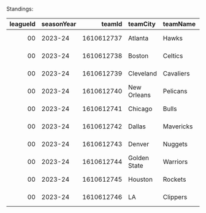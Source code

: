 Standings:

|   leagueId | seasonYear   |     teamId | teamCity     | teamName   | teamAbbreviation   | teamSlug   | conference   | istGroup     | clinchIndicator   |   clinchedIstKnockout |   clinchedIstGroup |   clinchedIstWildcard |   istWildcardRank |   istGroupRank |   istKnockoutRank |   wins |   losses |   pct |   istGroupGb |   istWildcardGb |   diff |   pts |   oppPts |    gameId1 | opponentTeamAbbreviation1   | location1   |   gameStatus1 | gameStatusText1   | outcome1   |    gameId2 | opponentTeamAbbreviation2   | location2   |   gameStatus2 | gameStatusText2   | outcome2   |    gameId3 | opponentTeamAbbreviation3   | location3   |   gameStatus3 | gameStatusText3   | outcome3   |    gameId4 | opponentTeamAbbreviation4   | location4   |   gameStatus4 | gameStatusText4   | outcome4   |
|-----------:|:-------------|-----------:|:-------------|:-----------|:-------------------|:-----------|:-------------|:-------------|:------------------|----------------------:|-------------------:|----------------------:|------------------:|---------------:|------------------:|-------:|---------:|------:|-------------:|----------------:|-------:|------:|---------:|-----------:|:----------------------------|:------------|--------------:|:------------------|:-----------|-----------:|:----------------------------|:------------|--------------:|:------------------|:-----------|-----------:|:----------------------------|:------------|--------------:|:------------------|:-----------|-----------:|:----------------------------|:------------|--------------:|:------------------|:-----------|
|         00 | 2023-24      | 1610612737 | Atlanta      | Hawks      | ATL                | hawks      | East         | East Group A | -o                |                     0 |                  0 |                     0 |                11 |              4 |               nan |      1 |        3 |  0.25 |            3 |               2 |    -32 |   499 |      531 | 0022300018 | DET                         | A           |             3 | Final             | W          | 0022300029 | PHI                         | H           |             3 | Final             | L          | 0022300039 | IND                         | H           |             3 | Final             | L          | 0022300055 | CLE                         | A           |             3 | Final             | L          |
|         00 | 2023-24      | 1610612738 | Boston       | Celtics    | BOS                | celtics    | East         | East Group C | -x                |                     1 |                  1 |                     0 |                 3 |              1 |                 3 |      3 |        1 |  0.75 |            0 |             nan |     27 |   449 |      422 | 0022300010 | BKN                         | H           |             3 | Final             | W          | 0022300031 | TOR                         | A           |             3 | Final             | W          | 0022300043 | ORL                         | A           |             3 | Final             | L          | 0022300053 | CHI                         | H           |             3 | Final             | W          |
|         00 | 2023-24      | 1610612739 | Cleveland    | Cavaliers  | CLE                | cavaliers  | East         | East Group A | -o                |                     0 |                  0 |                     0 |                 5 |              2 |               nan |      3 |        1 |  0.75 |            1 |               0 |     29 |   474 |      445 | 0022300001 | IND                         | A           |             3 | Final             | L          | 0022300030 | DET                         | H           |             3 | Final             | W          | 0022300040 | PHI                         | A           |             3 | Final             | W          | 0022300055 | ATL                         | H           |             3 | Final             | W          |
|         00 | 2023-24      | 1610612740 | New Orleans  | Pelicans   | NOP                | pelicans   | West         | West Group B | -x                |                     1 |                  1 |                     0 |                 3 |              1 |                 3 |      3 |        1 |  0.75 |            0 |             nan |     33 |   463 |      430 | 0022300011 | HOU                         | A           |             3 | Final             | L          | 0022300022 | DAL                         | H           |             3 | Final             | W          | 0022300034 | DEN                         | H           |             3 | Final             | W          | 0022300052 | LAC                         | A           |             3 | Final             | W          |
|         00 | 2023-24      | 1610612741 | Chicago      | Bulls      | CHI                | bulls      | East         | East Group C | -o                |                     0 |                  0 |                     0 |                15 |              5 |               nan |      0 |        4 |  0    |            3 |               3 |    -48 |   409 |      457 | 0022300004 | BKN                         | H           |             3 | Final             | L          | 0022300033 | ORL                         | H           |             3 | Final             | L          | 0022300046 | TOR                         | A           |             3 | Final             | L          | 0022300053 | BOS                         | A           |             3 | Final             | L          |
|         00 | 2023-24      | 1610612742 | Dallas       | Mavericks  | DAL                | mavericks  | West         | West Group B | -o                |                     0 |                  0 |                     0 |                 8 |              3 |               nan |      2 |        2 |  0.5  |            1 |               1 |     -8 |   489 |      497 | 0022300006 | DEN                         | A           |             3 | Final             | L          | 0022300014 | LAC                         | H           |             3 | Final             | W          | 0022300022 | NOP                         | A           |             3 | Final             | L          | 0022300059 | HOU                         | H           |             3 | Final             | W          |
|         00 | 2023-24      | 1610612743 | Denver       | Nuggets    | DEN                | nuggets    | West         | West Group B | -o                |                     0 |                  0 |                     0 |                 9 |              4 |               nan |      2 |        2 |  0.5  |            1 |               1 |    -10 |   432 |      442 | 0022300006 | DAL                         | H           |             3 | Final             | W          | 0022300024 | LAC                         | H           |             3 | Final             | W          | 0022300034 | NOP                         | A           |             3 | Final             | L          | 0022300048 | HOU                         | A           |             3 | Final             | L          |
|         00 | 2023-24      | 1610612744 | Golden State | Warriors   | GSW                | warriors   | West         | West Group C | -o                |                     0 |                  0 |                     0 |                 7 |              3 |               nan |      2 |        2 |  0.5  |            2 |               1 |      4 |   483 |      479 | 0022300005 | OKC                         | A           |             3 | Final             | W          | 0022300025 | MIN                         | H           |             3 | Final             | L          | 0022300051 | SAS                         | H           |             3 | Final             | W          | 0022300060 | SAC                         | A           |             3 | Final             | L          |
|         00 | 2023-24      | 1610612745 | Houston      | Rockets    | HOU                | rockets    | West         | West Group B | -o                |                     0 |                  0 |                     0 |                 6 |              2 |               nan |      2 |        2 |  0.5  |            1 |               1 |     10 |   424 |      414 | 0022300011 | NOP                         | H           |             3 | Final             | W          | 0022300037 | LAC                         | A           |             3 | Final             | L          | 0022300048 | DEN                         | H           |             3 | Final             | W          | 0022300059 | DAL                         | A           |             3 | Final             | L          |
|         00 | 2023-24      | 1610612746 | LA           | Clippers   | LAC                | clippers   | West         | West Group B | -o                |                     0 |                  0 |                     0 |                12 |              5 |               nan |      1 |        3 |  0.25 |            2 |               2 |    -25 |   446 |      471 | 0022300014 | DAL                         | A           |             3 | Final             | L          | 0022300024 | DEN                         | A           |             3 | Final             | L          | 0022300037 | HOU                         | H           |             3 | Final             | W          | 0022300052 | NOP                         | H           |             3 | Final             | L          |
